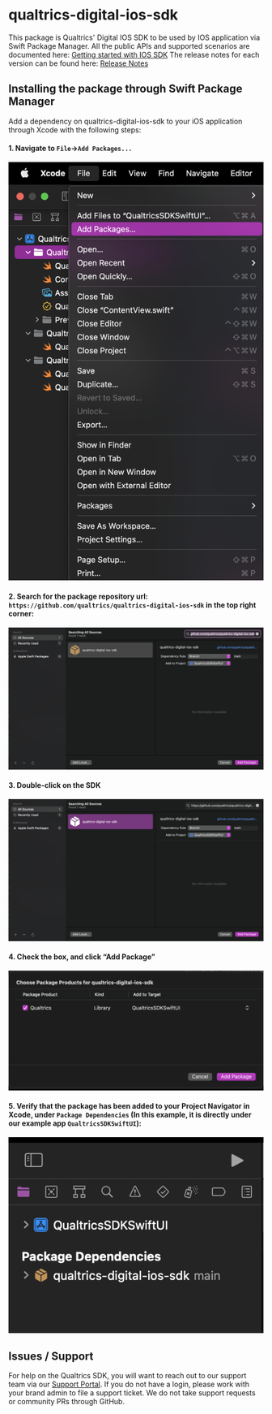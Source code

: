 # qualtrics-digital-ios-sdk

This package is Qualtrics' Digital IOS SDK to be used by IOS application via Swift Package Manager. 
All the public APIs and supported scenarios are documented here: [Getting started with IOS SDK](https://api.qualtrics.com/sdks/ZG9jOjgwNTgzNjY-getting-started-with-the-mobile-app-sdk-on-i-os)
The release notes for each version can be found here: [Release Notes](https://api.qualtrics.com/sdks/ZG9jOjgwNTgzNjc-i-os-mobile-app-sdk-releases)

## Installing the package through Swift Package Manager
Add a dependency on qualtrics-digital-ios-sdk to your iOS application through Xcode with the following steps:

#### 1. Navigate to `File`->`Add Packages...`
![step 1](https://github.com/qualtrics/qualtrics-digital-ios-sdk/blob/main/ReadMeFiles/step1.png?raw=true)

#### 2. Search for the package repository url: `https://github.com/qualtrics/qualtrics-digital-ios-sdk` in the top right corner:
![step 2](https://github.com/qualtrics/qualtrics-digital-ios-sdk/blob/main/ReadMeFiles/step2.png?raw=true)

#### 3. Double-click on the SDK
![step 3](https://github.com/qualtrics/qualtrics-digital-ios-sdk/blob/main/ReadMeFiles/step3.png?raw=true)

#### 4. Check the box, and click “Add Package”
![step 4](https://github.com/qualtrics/qualtrics-digital-ios-sdk/blob/main/ReadMeFiles/step4.png?raw=true)

#### 5. Verify that the package has been added to your Project Navigator in Xcode, under `Package Dependencies` (In this example, it is directly under our example app `QualtricsSDKSwiftUI`):
![step 5](https://github.com/qualtrics/qualtrics-digital-ios-sdk/blob/main/ReadMeFiles/step5.png?raw=true)


## Issues / Support
For help on the Qualtrics SDK, you will want to reach out to our support team via our [Support Portal]( https://www.qualtrics.com/support/).
If you do not have a login, please work with your brand admin to file a support ticket.
We do not take support requests or community PRs through GitHub.
